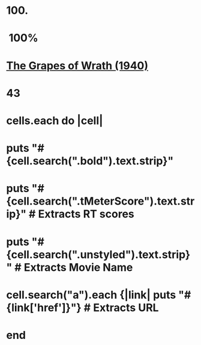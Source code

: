 # <td class="bold">100.</td><td>
#     <span class="tMeterIcon tiny">
#                 <span class="icon tiny certified_fresh"></span>
#                 <span class="tMeterScore"> 100%</span>
#             </span>
#         </td><td>
#     <a href="/m/grapes_of_wrath" class="unstyled articleLink">
#         The Grapes of Wrath (1940)</a>
# </td><td class="right hidden-xs">43</td>

# cells.each do |cell|
#   puts "#{cell.search(".bold").text.strip}"
#   puts "#{cell.search(".tMeterScore").text.strip}" # Extracts RT scores
#   puts "#{cell.search(".unstyled").text.strip}" # Extracts Movie Name
#   cell.search("a").each {|link| puts "#{link['href']}"} # Extracts URL
# end
